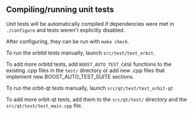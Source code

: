 Compiling/running unit tests
------------------------------------

Unit tests will be automatically compiled if dependencies were met in `./configure`
and tests weren't explicitly disabled.

After configuring, they can be run with `make check`.

To run the orbitd tests manually, launch `src/test/test_orbit`.

To add more orbitd tests, add `BOOST_AUTO_TEST_CASE` functions to the existing
.cpp files in the `test/` directory or add new .cpp files that
implement new BOOST_AUTO_TEST_SUITE sections.

To run the orbit-qt tests manually, launch `src/qt/test/test_orbit-qt`

To add more orbit-qt tests, add them to the `src/qt/test/` directory and
the `src/qt/test/test_main.cpp` file.
